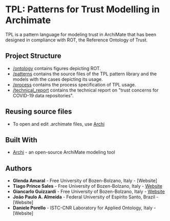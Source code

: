 # TPL: Patterns for Trust Modelling in Archimate

TPL is a pattern language for modeling trust in ArchiMate that has been designed in compliance with ROT, the Reference Ontology of Trust.

## Project Structure

* [/ontology](/ontology) contains figures depicting ROT.
* [/patterns](/patterns) contains the source files of the TPL pattern library and the models with the cases depicting its usage.
* [/process](/process) contains the process specification of TPL usage.
* [/technical_report](/technical_report) contains the technical report on "trust concerns for COVID-19 data repositories".



## Reusing source files

* To open and edit .archimate files, use [Archi](https://www.archimatetool.com/)

## Built With

* [Archi](https://www.archimatetool.com/) - an open-source ArchiMate modeling tool


## Authors

* **Glenda Amaral** - Free University of Bozen-Bolzano, Italy - [Website]
* **Tiago Prince Sales** - Free University of Bozen-Bolzano, Italy - [Website](https://www.researchgate.net/profile/Tiago_Prince_Sales)
* **Giancarlo Guizzardi** - Free University of Bozen-Bolzano, Italy - [Website](http://www.inf.ufes.br/~gguizzardi)
* **João Paulo A. Almeida** - Federal University of Espírito Santo, Brazil - [Website]
* **Daniele Porello** - ISTC-CNR Laboratory for Applied Ontology, Italy - [Website]

